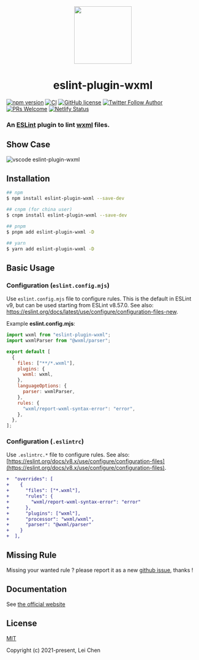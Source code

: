 <div align="center">
    <a href="https://www.npmjs.com/package/eslint-plugin-wxml" ><img src="https://funimg.pddpic.com/mobile_piggy/4d0f5a17-574b-4fbc-aee1-1b0cbb1c46dd.png.slim.c1.png" width="150" height="150"></a>
    <h1>eslint-plugin-wxml</h1>
</div>

[![npm version](https://img.shields.io/npm/v/eslint-plugin-wxml)](https://www.npmjs.com/package/eslint-plugin-wxml)
[![CI](https://github.com/wxmlfile/eslint-plugin-wxml/actions/workflows/ci.yml/badge.svg)](https://github.com/wxmlfile/eslint-plugin-wxml/actions/workflows/ci.yml)
[![GitHub license](https://img.shields.io/badge/license-MIT-blue.svg)](https://opensource.org/licenses/MIT)
[![Twitter Follow Author](https://img.shields.io/twitter/follow/s_chenlei)](https://twitter.com/chenleidev)
[![PRs Welcome](https://img.shields.io/badge/PRs-welcome-brightgreen.svg)](https://github.com/wxmlfile/eslint-plugin-wxml/pulls)
[![Netlify Status](https://api.netlify.com/api/v1/badges/6868e4d7-af62-4327-bba6-cb090f94d26a/deploy-status)](https://app.netlify.com/projects/eslint-plugin-wxml/deploys)

### An [ESLint](https://eslint.org) plugin to lint [wxml](https://developers.weixin.qq.com/miniprogram/dev/reference/wxml) files.

## Show Case

![vscode eslint-plugin-wxml](https://funimg.pddpic.com/mobile_piggy/3c944e77-0792-4bee-a137-aa6922d94cfb.gif)

## Installation

```bash
## npm
$ npm install eslint-plugin-wxml --save-dev

## cnpm (for china user)
$ cnpm install eslint-plugin-wxml --save-dev

## pnpm
$ pnpm add eslint-plugin-wxml -D

## yarn
$ yarn add eslint-plugin-wxml -D
```

## Basic Usage

### Configuration (`eslint.config.mjs`)

Use `eslint.config.mjs` file to configure rules. This is the default in ESLint v9, but can be used starting from ESLint v8.57.0. See also: <https://eslint.org/docs/latest/use/configure/configuration-files-new>.

Example **eslint.config.mjs**:

```js
import wxml from "eslint-plugin-wxml";
import wxmlParser from "@wxml/parser";

export default [
  {
    files: ["**/*.wxml"],
    plugins: {
      wxml: wxml,
    },
    languageOptions: {
      parser: wxmlParser,
    },
    rules: {
      "wxml/report-wxml-syntax-error": "error",
    },
  },
];
```

### Configuration (`.eslintrc`)

Use `.eslintrc.*` file to configure rules. See also: [https://eslint.org/docs/v8.x/use/configure/configuration-files](https://eslint.org/docs/v8.x/use/configure/configuration-files).


```diff
+  "overrides": [
+    {
+      "files": ["*.wxml"],
+      "rules": {
+        "wxml/report-wxml-syntax-error": "error"
+      },
+      "plugins": ["wxml"],
+      "processor": "wxml/wxml",
+      "parser": "@wxml/parser"
+    }
+  ],
```
## Missing Rule
Missing your wanted rule ? please report it as a new [github issue](https://github.com/wxmlfile/eslint-plugin-wxml/issues), thanks !

## Documentation

See [the official website](https://eslint-plugin-wxml.js.org/)

## License

[MIT](https://opensource.org/licenses/MIT)

Copyright (c) 2021-present, Lei Chen
